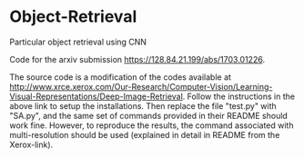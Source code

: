 # Object-Retrieval
Particular object retrieval using CNN

Code for the arxiv submission https://128.84.21.199/abs/1703.01226. 

The source code is a modification of the codes available at http://www.xrce.xerox.com/Our-Research/Computer-Vision/Learning-Visual-Representations/Deep-Image-Retrieval. Follow the instructions in the above link to setup the installations. Then replace the file "test.py" with "SA.py", and the same set of commands provided in their README should work fine. However, to reproduce the results, the command associated with multi-resolution should be used (explained in detail in README from the Xerox-link).
